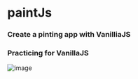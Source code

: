 # paintJs
### Create a pinting app with VanilliaJS
### Practicing for VanillaJS

![image](https://user-images.githubusercontent.com/67312562/140643924-36c839c7-8baa-4aac-a2df-be220766b737.png)
